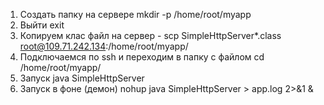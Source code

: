 1. Создать папку на сервере mkdir -p /home/root/myapp 
2. Выйти exit
3. Копируем клас файл на сервер - scp SimpleHttpServer*.class root@109.71.242.134:/home/root/myapp/  
4. Подключаемся по ssh и переходим в папку с файлом cd /home/root/myapp/
5.  Запуск java SimpleHttpServer
6. Запуск в фоне (демон) nohup java SimpleHttpServer > app.log 2>&1 &